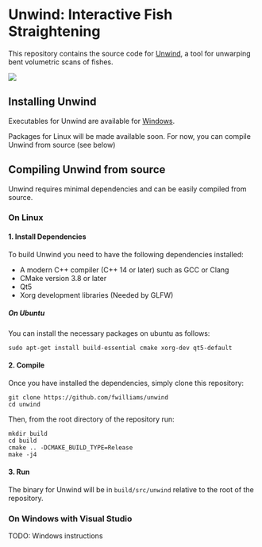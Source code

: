 # Unwind: Interactive Fish Straightening

This repository contains the source code for [Unwind](https://cs.nyu.edu/~francisw/files/unwind.pdf), a tool for unwarping bent volumetric scans of fishes.

![](https://github.com/fwilliams/unwind/blob/master/img/teaser.png)

## Installing Unwind
Executables for Unwind are available for [Windows](https://drive.google.com/open?id=1sMOADLW4UndNcVG1y5wLlFNg16LJLoGY). 

Packages for Linux will be made available soon. For now, you can compile Unwind from source (see below)

## Compiling Unwind from source
Unwind requires minimal dependencies and can be easily compiled from source.


### On Linux

#### 1. Install Dependencies
To build Unwind you need to have the following dependencies installed:
* A modern C++ compiler (C++ 14 or later) such as GCC or Clang
* CMake version 3.8 or later
* Qt5 
* Xorg development libraries (Needed by GLFW)
##### On Ubuntu
You can install the necessary packages on ubuntu as follows:
```
sudo apt-get install build-essential cmake xorg-dev qt5-default
```

#### 2. Compile
Once you have installed the dependencies, simply clone this repository:
```
git clone https://github.com/fwilliams/unwind
cd unwind
```

Then, from the root directory of the repository run:
```
mkdir build
cd build
cmake .. -DCMAKE_BUILD_TYPE=Release
make -j4
```

#### 3. Run
The binary for Unwind will be in `build/src/unwind` relative to the root of the repository.

### On Windows with Visual Studio
TODO: Windows instructions

